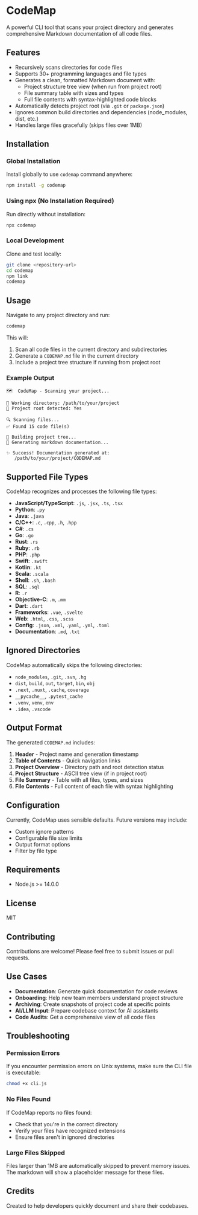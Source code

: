 # CodeMap

A powerful CLI tool that scans your project directory and generates comprehensive Markdown documentation of all code files.

## Features

- Recursively scans directories for code files
- Supports 30+ programming languages and file types
- Generates a clean, formatted Markdown document with:
  - Project structure tree view (when run from project root)
  - File summary table with sizes and types
  - Full file contents with syntax-highlighted code blocks
- Automatically detects project root (via `.git` or `package.json`)
- Ignores common build directories and dependencies (node_modules, dist, etc.)
- Handles large files gracefully (skips files over 1MB)

## Installation

### Global Installation

Install globally to use `codemap` command anywhere:

```bash
npm install -g codemap
```

### Using npx (No Installation Required)

Run directly without installation:

```bash
npx codemap
```

### Local Development

Clone and test locally:

```bash
git clone <repository-url>
cd codemap
npm link
codemap
```

## Usage

Navigate to any project directory and run:

```bash
codemap
```

This will:
1. Scan all code files in the current directory and subdirectories
2. Generate a `CODEMAP.md` file in the current directory
3. Include a project tree structure if running from project root

### Example Output

```
🗺️  CodeMap - Scanning your project...

📂 Working directory: /path/to/your/project
📍 Project root detected: Yes

🔍 Scanning files...
✅ Found 15 code file(s)

🌳 Building project tree...
📝 Generating markdown documentation...

✨ Success! Documentation generated at:
   /path/to/your/project/CODEMAP.md
```

## Supported File Types

CodeMap recognizes and processes the following file types:

- **JavaScript/TypeScript**: `.js`, `.jsx`, `.ts`, `.tsx`
- **Python**: `.py`
- **Java**: `.java`
- **C/C++**: `.c`, `.cpp`, `.h`, `.hpp`
- **C#**: `.cs`
- **Go**: `.go`
- **Rust**: `.rs`
- **Ruby**: `.rb`
- **PHP**: `.php`
- **Swift**: `.swift`
- **Kotlin**: `.kt`
- **Scala**: `.scala`
- **Shell**: `.sh`, `.bash`
- **SQL**: `.sql`
- **R**: `.r`
- **Objective-C**: `.m`, `.mm`
- **Dart**: `.dart`
- **Frameworks**: `.vue`, `.svelte`
- **Web**: `.html`, `.css`, `.scss`
- **Config**: `.json`, `.xml`, `.yaml`, `.yml`, `.toml`
- **Documentation**: `.md`, `.txt`

## Ignored Directories

CodeMap automatically skips the following directories:

- `node_modules`, `.git`, `.svn`, `.hg`
- `dist`, `build`, `out`, `target`, `bin`, `obj`
- `.next`, `.nuxt`, `.cache`, `coverage`
- `__pycache__`, `.pytest_cache`
- `.venv`, `venv`, `env`
- `.idea`, `.vscode`

## Output Format

The generated `CODEMAP.md` includes:

1. **Header** - Project name and generation timestamp
2. **Table of Contents** - Quick navigation links
3. **Project Overview** - Directory path and root detection status
4. **Project Structure** - ASCII tree view (if in project root)
5. **File Summary** - Table with all files, types, and sizes
6. **File Contents** - Full content of each file with syntax highlighting

## Configuration

Currently, CodeMap uses sensible defaults. Future versions may include:
- Custom ignore patterns
- Configurable file size limits
- Output format options
- Filter by file type

## Requirements

- Node.js >= 14.0.0

## License

MIT

## Contributing

Contributions are welcome! Please feel free to submit issues or pull requests.

## Use Cases

- **Documentation**: Generate quick documentation for code reviews
- **Onboarding**: Help new team members understand project structure
- **Archiving**: Create snapshots of project code at specific points
- **AI/LLM Input**: Prepare codebase context for AI assistants
- **Code Audits**: Get a comprehensive view of all code files

## Troubleshooting

### Permission Errors

If you encounter permission errors on Unix systems, make sure the CLI file is executable:

```bash
chmod +x cli.js
```

### No Files Found

If CodeMap reports no files found:
- Check that you're in the correct directory
- Verify your files have recognized extensions
- Ensure files aren't in ignored directories

### Large Files Skipped

Files larger than 1MB are automatically skipped to prevent memory issues. The markdown will show a placeholder message for these files.

## Credits

Created to help developers quickly document and share their codebases.
